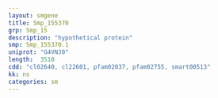 ```yaml
---
layout: smgene
title: Smp_155370
grp: Smp_15
description: "hypothetical protein"
smp: Smp_155370.1
uniprot: "G4VNJ0"
length:  3510
cdd: "cl02640, cl22601, pfam02037, pfam02755, smart00513"
kk: ns
categories: sm
---
```

